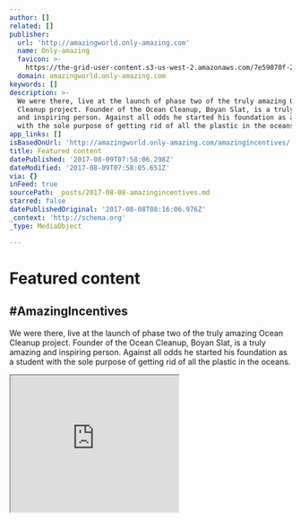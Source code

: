 ```yaml
---
author: []
related: []
publisher:
  url: 'http://amazingworld.only-amazing.com'
  name: Only-amazing
  favicon: >-
    https://the-grid-user-content.s3-us-west-2.amazonaws.com/7e59070f-2f9d-46a1-86eb-eec438574f10.jpg
  domain: amazingworld.only-amazing.com
keywords: []
description: >-
  We were there, live at the launch of phase two of the truly amazing Ocean
  Cleanup project. Founder of the Ocean Cleanup, Boyan Slat, is a truly amazing
  and inspiring person. Against all odds he started his foundation as a student
  with the sole purpose of getting rid of all the plastic in the oceans.
app_links: []
isBasedOnUrl: 'http://amazingworld.only-amazing.com/amazingincentives/'
title: Featured content
datePublished: '2017-08-09T07:58:06.298Z'
dateModified: '2017-08-09T07:58:05.651Z'
via: {}
inFeed: true
sourcePath: _posts/2017-08-08-amazingincentives.md
starred: false
datePublishedOriginal: '2017-08-08T08:16:06.976Z'
_context: 'http://schema.org'
_type: MediaObject

---
```

# Featured content

<article style=""><h1>#AmazingIncentives</h1><p>We were there, live at the launch of phase two of the truly amazing Ocean Cleanup project. Founder of the Ocean Cleanup, Boyan Slat, is a truly amazing and inspiring person. Against all odds he started his foundation as a student with the sole purpose of getting rid of all the plastic in the oceans.</p></article>

<iframe src="https://the-grid.github.io/ed-userhtml/?g=eJxdkMtuwjAQRff5CssrWDhRAgkKifmRqouJbdIBY0cZRzQq_fea8hBilnOP7uhMS2rEITCg2SlGo5I8ywboDegi7b3vrYmJRgUBvUuVP93T7EAZaOrmG5QeiO_a7Na2S1p0xJQFIslfKJ6w61CYrZFcIw0W5m1nvTo2LJjvIMBi77bKuGDG5o5rCCBAi70fTxAk39sJ9VsWe_wUM3QCxoDqeesBKIuxVHIFYpg6Ua6qvK5XdZUXeV3W-RtN1ke2LKt8vVmXxebqFpWi2MPwH1-8uDHJzui0P6evy8uFfXwu02Gir8XP77JJnj_6A6wrek8" height="244" style=""></iframe>